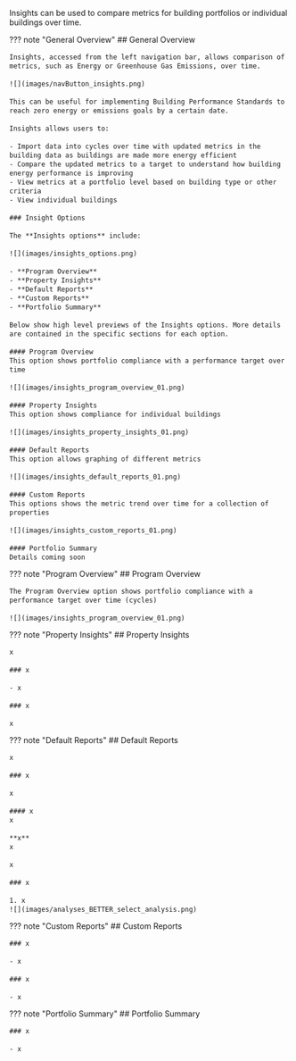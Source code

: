 Insights can be used to compare metrics for building portfolios or individual buildings over time.

??? note "General Overview"
	## General Overview

	Insights, accessed from the left navigation bar, allows comparison of metrics, such as Energy or Greenhouse Gas Emissions, over time.

	![](images/navButton_insights.png)

	This can be useful for implementing Building Performance Standards to reach zero energy or emissions goals by a certain date. 

	Insights allows users to:

	- Import data into cycles over time with updated metrics in the building data as buildings are made more energy efficient
	- Compare the updated metrics to a target to understand how building energy performance is improving
	- View metrics at a portfolio level based on building type or other criteria
	- View individual buildings

	### Insight Options

	The **Insights options** include:

	![](images/insights_options.png)
	
	- **Program Overview**
	- **Property Insights**
	- **Default Reports**
	- **Custom Reports**
	- **Portfolio Summary**

	Below show high level previews of the Insights options. More details are contained in the specific sections for each option.

	#### Program Overview
	This option shows portfolio compliance with a performance target over time

	![](images/insights_program_overview_01.png)

	#### Property Insights
	This option shows compliance for individual buildings

	![](images/insights_property_insights_01.png)

	#### Default Reports
	This option allows graphing of different metrics

	![](images/insights_default_reports_01.png)

	#### Custom Reports
	This options shows the metric trend over time for a collection of properties

	![](images/insights_custom_reports_01.png)

	#### Portfolio Summary
	Details coming soon

  
??? note "Program Overview"
	## Program Overview

	The Program Overview option shows portfolio compliance with a performance target over time (cycles)

	![](images/insights_program_overview_01.png)


	

??? note "Property Insights"
	## Property Insights

	x

	### x

	- x

	### x

	x

	
??? note "Default Reports"
	## Default Reports

	x

	### x

	x

	#### x
	x
	
	**x**
	x

	x

	### x

	1. x
	![](images/analyses_BETTER_select_analysis.png)

	
??? note "Custom Reports"
	## Custom Reports

	### x

	- x

	### x

	- x

	

??? note "Portfolio Summary"
	## Portfolio Summary

	### x

	- x
